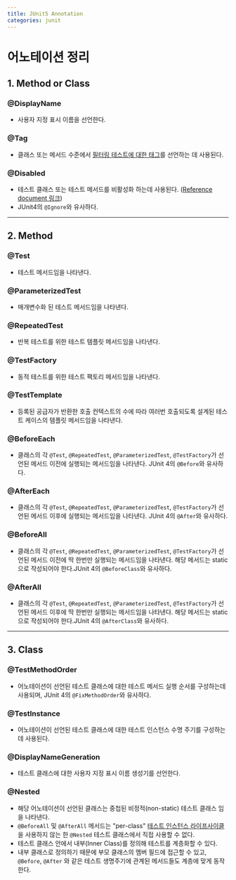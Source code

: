 ```yaml
---
title: JUnit5 Annotation
categories: junit
---
```


# 어노테이션 정리

## 1. Method or Class
### @DisplayName
  - 사용자 지정 표시 이름을 선언한다.
### @Tag
  - 클래스 또는 메서드 수준에서 [필터링 테스트에 대한 태그](https://junit.org/junit5/docs/current/user-guide/#writing-tests-tagging-and-filtering)를 선언하는 데 사용된다.
### @Disabled
  - 테스트 클래스 또는 테스트 메서드를 비활성화 하는데 사용된다. ([Reference document 링크](https://junit.org/junit5/docs/current/user-guide/#writing-tests-disabling))
  - JUnit4의 `@Ignore`와 유사하다.
  ***
## 2. Method
### @Test
- 테스트 메서드임을 나타낸다.
### @ParameterizedTest
  - 매개변수화 된 테스트 메서드임을 나타낸다.
### @RepeatedTest
  - 반복 테스트를 위한 테스트 템플릿 메서드임을 나타낸다.
### @TestFactory
  - 동적 테스트를 위한 테스트 팩토리 메서드임을 나타낸다.
### @TestTemplate
  - 등록된 공급자가 반환한 호출 컨텍스트의 수에 따라 여러번 호출되도록 설계된 테스트 케이스의 템플릿 메서드임을 나타낸다.
### @BeforeEach
  - 클래스의 각 `@Test`, `@RepeatedTest`, `@ParameterizedTest`, `@TestFactory`가 선언된 메서드 이전에 실행되는 메서드임을 나타낸다. JUnit 4의 `@Before`와 유사하다.
### @AfterEach
  - 클래스의 각 `@Test`, `@RepeatedTest`, `@ParameterizedTest`, `@TestFactory`가 선언된 메서드 이후에 실행되는 메서드임을 나타낸다. JUnit 4의 `@After`와 유사하다.
### @BeforeAll
  - 클래스의 각 `@Test`, `@RepeatedTest`, `@ParameterizedTest`, `@TestFactory`가 선언된 메서드 이전에 딱 한번만 실행되는 메서드임을 나타낸다. 해당 메서드는 static 으로 작성되어야 한다.JUnit 4의 `@BeforeClass`와 유사하다. 
### @AfterAll
  - 클래스의 각 `@Test`, `@RepeatedTest`, `@ParameterizedTest`, `@TestFactory`가 선언된 메서드 이후에 딱 한번만 실행되는 메서드임을 나타낸다. 해당 메서드는 static 으로 작성되어야 한다.JUnit 4의 `@AfterClass`와 유사하다.
  ***
## 3. Class
### @TestMethodOrder
  - 어노테이션이 선언된 테스트 클래스에 대한 테스트 메서드 실행 순서를 구성하는데 사용되며, JUnit 4의 `@FixMethodOrder`와 유사하다.
### @TestInstance
  - 어노테이션이 선언된 테스트 클래스에 대한 테스트 인스턴스 수명 주기를 구성하는데 사용된다.
### @DisplayNameGeneration
  - 테스트 클래스에 대한 사용자 지정 표시 이름 생성기를 선언한다.
### @Nested
  - 해당 어노테이션이 선언된 클래스는 중첩된 비정적(non-static) 테스트 클래스 임을 나타낸다.
  - `@BeforeAll` 및 `@AfterAll` 메서드는 "per-class" [테스트 인스턴스 라이프사이클](https://junit.org/junit5/docs/current/user-guide/#writing-tests-test-instance-lifecycle)을 사용하지 않는 한 `@Nested` 테스트 클래스에서 직접 사용할 수 없다.
  - 테스트 클래스 안에서 내부(Inner Class)를 정의해 테스트를 계층화할 수 있다.
  - 내부 클래스로 정의하기 때문에 부모 클래스의 멤버 필드에 접근할 수 있고, `@Before`, `@After` 와 같은 테스트 생명주기에 관계된 메서드들도 계층에 맞게 동작한다.
